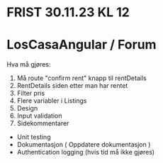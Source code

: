 # FRIST 30.11.23 KL 12
# LosCasaAngular / Forum

Hva må gjøres:
1. Må route "confirm rent" knapp til rentDetails
2. RentDetails siden etter man har rentet
3. Filter pris
4. Flere variabler i Listings
5. Design
6. Input validation
7. Sidekommentarer 
- Unit testing
- Dokumentasjon ( Oppdatere dokumentasjon )
- Authentication logging (hvis tid må ikke gjøres)

